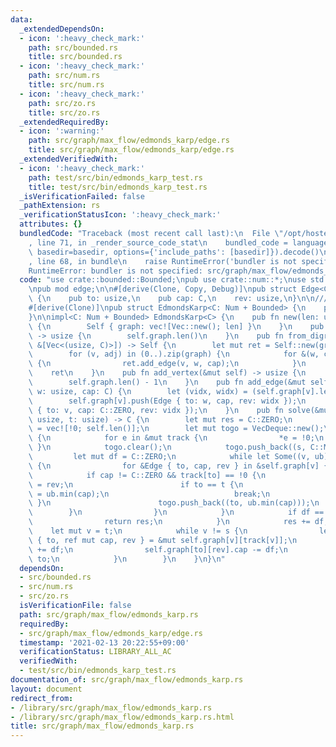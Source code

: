 ```yaml
---
data:
  _extendedDependsOn:
  - icon: ':heavy_check_mark:'
    path: src/bounded.rs
    title: src/bounded.rs
  - icon: ':heavy_check_mark:'
    path: src/num.rs
    title: src/num.rs
  - icon: ':heavy_check_mark:'
    path: src/zo.rs
    title: src/zo.rs
  _extendedRequiredBy:
  - icon: ':warning:'
    path: src/graph/max_flow/edmonds_karp/edge.rs
    title: src/graph/max_flow/edmonds_karp/edge.rs
  _extendedVerifiedWith:
  - icon: ':heavy_check_mark:'
    path: test/src/bin/edmonds_karp_test.rs
    title: test/src/bin/edmonds_karp_test.rs
  _isVerificationFailed: false
  _pathExtension: rs
  _verificationStatusIcon: ':heavy_check_mark:'
  attributes: {}
  bundledCode: "Traceback (most recent call last):\n  File \"/opt/hostedtoolcache/Python/3.9.1/x64/lib/python3.9/site-packages/onlinejudge_verify/documentation/build.py\"\
    , line 71, in _render_source_code_stat\n    bundled_code = language.bundle(stat.path,\
    \ basedir=basedir, options={'include_paths': [basedir]}).decode()\n  File \"/opt/hostedtoolcache/Python/3.9.1/x64/lib/python3.9/site-packages/onlinejudge_verify/languages/user_defined.py\"\
    , line 68, in bundle\n    raise RuntimeError('bundler is not specified: {}'.format(path.as_posix()))\n\
    RuntimeError: bundler is not specified: src/graph/max_flow/edmonds_karp.rs\n"
  code: "use crate::bounded::Bounded;\npub use crate::num::*;\nuse std::collections::VecDeque;\n\
    \npub mod edge;\n\n#[derive(Clone, Copy, Debug)]\npub struct Edge<C: Num + Bounded>\
    \ {\n    pub to: usize,\n    pub cap: C,\n    rev: usize,\n}\n\n/// O(VE^2)\n\
    #[derive(Clone)]\npub struct EdmondsKarp<C: Num + Bounded> {\n    pub graph: Vec<Vec<Edge<C>>>,\n\
    }\n\nimpl<C: Num + Bounded> EdmondsKarp<C> {\n    pub fn new(len: usize) -> Self\
    \ {\n        Self { graph: vec![Vec::new(); len] }\n    }\n    pub fn len(&self)\
    \ -> usize {\n        self.graph.len()\n    }\n    pub fn from_digraph(graph:\
    \ &[Vec<(usize, C)>]) -> Self {\n        let mut ret = Self::new(graph.len());\n\
    \        for (v, adj) in (0..).zip(graph) {\n            for &(w, cap) in adj\
    \ {\n                ret.add_edge(v, w, cap);\n            }\n        }\n    \
    \    ret\n    }\n    pub fn add_vertex(&mut self) -> usize {\n        self.graph.push(Vec::new());\n\
    \        self.graph.len() - 1\n    }\n    pub fn add_edge(&mut self, v: usize,\
    \ w: usize, cap: C) {\n        let (vidx, widx) = (self.graph[v].len(), self.graph[w].len());\n\
    \        self.graph[v].push(Edge { to: w, cap, rev: widx });\n        self.graph[w].push(Edge\
    \ { to: v, cap: C::ZERO, rev: vidx });\n    }\n    pub fn solve(&mut self, s:\
    \ usize, t: usize) -> C {\n        let mut res = C::ZERO;\n        let mut track\
    \ = vec![!0; self.len()];\n        let mut togo = VecDeque::new();\n        loop\
    \ {\n            for e in &mut track {\n                *e = !0;\n           \
    \ }\n            togo.clear();\n            togo.push_back((s, C::MAX));\n   \
    \         let mut df = C::ZERO;\n            while let Some((v, ub)) = togo.pop_front()\
    \ {\n                for &Edge { to, cap, rev } in &self.graph[v] {\n        \
    \            if cap != C::ZERO && track[to] == !0 {\n                        track[to]\
    \ = rev;\n                        if to == t {\n                            df\
    \ = ub.min(cap);\n                            break;\n                       \
    \ }\n                        togo.push_back((to, ub.min(cap)));\n            \
    \        }\n                }\n            }\n            if df == C::ZERO {\n\
    \                return res;\n            }\n            res += df;\n        \
    \    let mut v = t;\n            while v != s {\n                let &mut Edge\
    \ { to, ref mut cap, rev } = &mut self.graph[v][track[v]];\n                *cap\
    \ += df;\n                self.graph[to][rev].cap -= df;\n                v =\
    \ to;\n            }\n        }\n    }\n}\n"
  dependsOn:
  - src/bounded.rs
  - src/num.rs
  - src/zo.rs
  isVerificationFile: false
  path: src/graph/max_flow/edmonds_karp.rs
  requiredBy:
  - src/graph/max_flow/edmonds_karp/edge.rs
  timestamp: '2021-02-13 20:22:55+09:00'
  verificationStatus: LIBRARY_ALL_AC
  verifiedWith:
  - test/src/bin/edmonds_karp_test.rs
documentation_of: src/graph/max_flow/edmonds_karp.rs
layout: document
redirect_from:
- /library/src/graph/max_flow/edmonds_karp.rs
- /library/src/graph/max_flow/edmonds_karp.rs.html
title: src/graph/max_flow/edmonds_karp.rs
---
```

